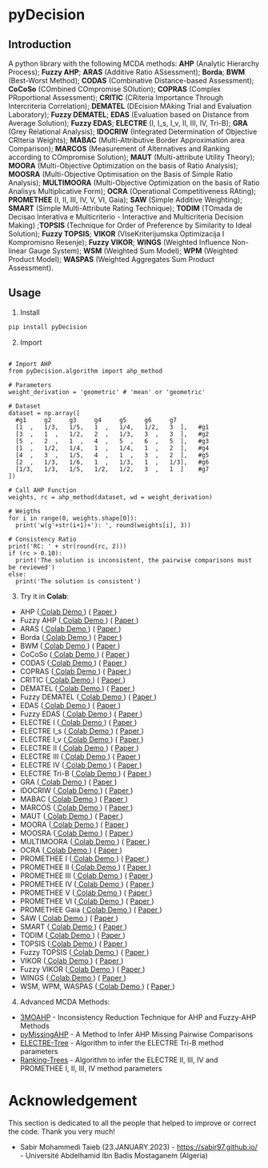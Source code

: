 # pyDecision

## Introduction

A python library with the following MCDA methods: **AHP** (Analytic Hierarchy Process); **Fuzzy AHP**; **ARAS** (Additive Ratio ASsessment); **Borda**; **BWM** (Best-Worst Method); **CODAS** (Combinative Distance-based Assessment); **CoCoSo** (COmbined COmpromise SOlution); **COPRAS** (Complex PRoportional Assessment); **CRITIC** (CRiteria Importance Through Intercriteria Correlation); **DEMATEL** (DEcision MAking Trial and Evaluation Laboratory); **Fuzzy DEMATEL**; **EDAS** (Evaluation based on Distance from Average Solution); **Fuzzy EDAS**; **ELECTRE** (I, I_s, I_v, II, III, IV, Tri-B); **GRA** (Grey Relational Analysis); **IDOCRIW** (Integrated Determination of Objective CRIteria Weights); **MABAC** (Multi-Attributive Border Approximation area Comparison); **MARCOS** (Measurement of Alternatives and Ranking according to COmpromise Solution); **MAUT** (Multi-attribute Utility Theory); **MOORA** (Multi-Objective Optimization on the basis of Ratio Analysis); **MOOSRA** (Multi-Objective Optimisation on the Basis of Simple Ratio Analysis);  **MULTIMOORA** (Multi-Objective Optimization on the basis of Ratio Analisys Multiplicative Form); **OCRA** (Operational Competitiveness RAting); **PROMETHEE** (I, II, III, IV, V, VI, Gaia); **SAW** (Simple Additive Weighting); **SMART** (Simple Multi-Attribute Rating Technique); **TODIM** (TOmada de Decisao Interativa e Multicriterio - Interactive and Multicriteria Decision Making) ;**TOPSIS** (Technique for Order of Preference by Similarity to Ideal Solution); **Fuzzy TOPSIS**; **VIKOR** (VIseKriterijumska Optimizacija I Kompromisno Resenje); **Fuzzy VIKOR**; **WINGS** (Weighted Influence Non-linear Gauge System); **WSM** (Weighted Sum Model); **WPM** (Weighted Product Model); **WASPAS** (Weighted Aggregates Sum Product Assessment).

## Usage

1. Install
```bash
pip install pyDecision
```

2. Import

```py3

# Import AHP
from pyDecision.algorithm import ahp_method

# Parameters
weight_derivation = 'geometric' # 'mean' or 'geometric'

# Dataset
dataset = np.array([
  #g1     g2     g3     g4     g5     g6     g7                  
  [1  ,   1/3,   1/5,   1  ,   1/4,   1/2,   3  ],   #g1
  [3  ,   1  ,   1/2,   2  ,   1/3,   3  ,   3  ],   #g2
  [5  ,   2  ,   1  ,   4  ,   5  ,   6  ,   5  ],   #g3
  [1  ,   1/2,   1/4,   1  ,   1/4,   1  ,   2  ],   #g4
  [4  ,   3  ,   1/5,   4  ,   1  ,   3  ,   2  ],   #g5
  [2  ,   1/3,   1/6,   1  ,   1/3,   1  ,   1/3],   #g6
  [1/3,   1/3,   1/5,   1/2,   1/2,   3  ,   1  ]    #g7
])

# Call AHP Function
weights, rc = ahp_method(dataset, wd = weight_derivation)

# Weigths
for i in range(0, weights.shape[0]):
  print('w(g'+str(i+1)+'): ', round(weights[i], 3))
  
# Consistency Ratio
print('RC: ' + str(round(rc, 2)))
if (rc > 0.10):
  print('The solution is inconsistent, the pairwise comparisons must be reviewed')
else:
  print('The solution is consistent')

```

3. Try it in **Colab**:

- AHP ([ Colab Demo ](https://colab.research.google.com/drive/1qwFQs5xkTZ8K-Ul_wWcCtPjLH0QooU9g?usp=sharing)) ( [ Paper ](http://dx.doi.org/10.1016/0377-2217(90)90057-I))
- Fuzzy AHP ([ Colab Demo ](https://colab.research.google.com/drive/1RtEMOLGL5wtmheMRZv8emcO5wbjYVBCo?usp=sharing)) ( [ Paper ](https://arxiv.org/ftp/arxiv/papers/1311/1311.2886.pdf))
- ARAS ([ Colab Demo ](https://colab.research.google.com/drive/1rwQgXjvC3E6pRhOs7CkcCV8Vw2bXEPLy?usp=sharing)) ( [ Paper ](https://www.tandfonline.com/doi/pdf/10.3846/tede.2010.10#:~:text=According%20to%20the%20ARAS%20method,criteria%20considered%20in%20a%20project.))
- Borda ([ Colab Demo ](https://colab.research.google.com/drive/1t5RVtG7_yXK-nPxM0MVd4U01qfTQYW4k?usp=sharing)) ( [ Paper ](http://gerardgreco.free.fr/IMG/pdf/MA_c_moire-Borda-1781.pdf))
- BWM ([ Colab Demo ](https://colab.research.google.com/drive/1XkacTmtSBvZmx_5K9cfz8t1Ao5j-D-bZ?usp=sharing)) ( [ Paper ](https://doi.org/10.1016/j.omega.2014.11.009))
- CoCoSo ([ Colab Demo ](https://colab.research.google.com/drive/1U8a3NZzQaxDkJdUT3uKIeeoqFtT_3Mnx?usp=sharing)) ( [ Paper ](https://www.emerald.com/insight/content/doi/10.1108/MD-05-2017-0458/full/html))
- CODAS ([ Colab Demo ](https://colab.research.google.com/drive/1hm7__urqFeBHM6nVQJcBzGPF72DFuoLr?usp=sharing)) ( [ Paper ](https://EconPapers.repec.org/RePEc:cys:ecocyb:v:50:y:2016:i:3:p:25-44))
- COPRAS ([ Colab Demo ](https://colab.research.google.com/drive/1TZJtSjXqwYEwuL7-wfLcPQ8ZBtDq3lth?usp=sharing)) ( [ Paper ](https://doi.org/10.3846/20294913.2012.762953))
- CRITIC ([ Colab Demo ](https://colab.research.google.com/drive/1D5SaBHa1-Eo_KYSXHkFjsHYu29M21l_F?usp=sharing)) ( [ Paper ](https://doi.org/10.1016/0305-0548(94)00059-H))
- DEMATEL ([ Colab Demo ](https://colab.research.google.com/drive/1T04qEft9uwTyQx--gADN6V_vUrT21Xo6?usp=sharing)) ( [ Paper ](https://doi.org/10.1155/2018/3696457))
- Fuzzy DEMATEL ([ Colab Demo ](https://colab.research.google.com/drive/15e9dMDROr3cxjbWRXg3_t4TScuQtQDpR?usp=sharing)) ( [ Paper ](http://dx.doi.org/10.1016/j.eswa.2005.12.005))
- EDAS ([ Colab Demo ](https://colab.research.google.com/drive/1xsMdwH-IH-zvOW-1kv6ztQnKGt7p5JnY?usp=sharing)) ( [ Paper ](https://doi.org/10.15388/Informatica.2015.57))
- Fuzzy EDAS ([ Colab Demo ](https://colab.research.google.com/drive/1kw2LwztNAU9Asjj6BvBmvk11wvk8R3V6?usp=sharing)) ( [ Paper ](https://doi.org/10.1007/978-981-32-9072-3_63))
- ELECTRE I     ([ Colab Demo ](https://colab.research.google.com/drive/1KFqRPBRyv-fxiu2B1y7VNkP5pCCbILF1?usp=sharing)) ( [ Paper ](https://github.com/Valdecy/Datasets/blob/master/MCDA/E01.pdf))
- ELECTRE I_s   ([ Colab Demo ](https://colab.research.google.com/drive/1ngxsQPh2QULjd1_AifFofbukq5zIOePd?usp=sharing)) ( [ Paper ](http://dx.doi.org/10.1007/978-1-4757-5057-7_3))
- ELECTRE I_v   ([ Colab Demo ](https://colab.research.google.com/drive/1moonq95gqXqmbRe2KvgqbN2IfowJ12C-?usp=sharing)) ( [ Paper ](http://dx.doi.org/10.1007/978-1-4757-5057-7_3))
- ELECTRE II    ([ Colab Demo ](https://colab.research.google.com/drive/1UeAjICH6_tjVr3O9H-fC65HHYMVZgTKc?usp=sharing)) ( [ Paper ](http://dx.doi.org/10.1007/978-1-4757-5057-7_3))
- ELECTRE III   ([ Colab Demo ](https://colab.research.google.com/drive/1smeD5ZoPgBnAAUyooAXSrkxHgqZPmUC9?usp=sharing)) ( [ Paper ](https://github.com/Valdecy/Datasets/raw/master/MCDA/E03.pdf))
- ELECTRE IV    ([ Colab Demo ](https://colab.research.google.com/drive/178x062yC-Es6lstEiFaFprbMsTJZwnC-?usp=sharing)) ( [ Paper ](http://dx.doi.org/10.1007/978-1-4757-5057-7_3))
- ELECTRE Tri-B ([ Colab Demo ](https://colab.research.google.com/drive/1hu0fJcxdBAiEDrVngmKQfpINpjTF-osE?usp=sharing)) ( [ Paper ](https://drive.google.com/file/d/1oWOI_sX3EEYdRbavoBTT7vUmPII1yPgE/view?usp=sharing))
- GRA ([ Colab Demo ](https://colab.research.google.com/drive/1aMMI0Cuo5kpzTDefqEwJhf0wWpBOP_JL?usp=sharing)) ( [ Paper ](https://doi.org/10.1016/S0167-6911(82)80025-X))
- IDOCRIW ([ Colab Demo ](https://colab.research.google.com/drive/1zt8uPFZGcHaSnpiT7tDnrDjvs0pK_7vS?usp=sharing)) ( [ Paper ](https://link.springer.com/chapter/10.1007/978-3-030-15009-9_19))
- MABAC ([ Colab Demo ](https://colab.research.google.com/drive/1BMqO-HnBXdcOZfZoULpx1H4MLPoUGucJ?usp=sharing)) ( [ Paper ](https://doi.org/10.1016/j.eswa.2014.11.057))
- MARCOS ([ Colab Demo ](https://colab.research.google.com/drive/13MI2Qrakm5VzHN3r5O2RqggCzQwRxCs-?usp=sharing)) ( [ Paper ](https://www.sciencedirect.com/science/article/abs/pii/S0360835219307004))
- MAUT ([ Colab Demo ](https://colab.research.google.com/drive/1qm3ARgQm68GUK2irGiCB-B49vnVHazB7?usp=sharing)) ( [ Paper ](https://apps.dtic.mil/sti/pdfs/AD0770576.pdf))
- MOORA ([ Colab Demo ](https://colab.research.google.com/drive/1FpKl0QAdwGgCVvLYsRHvMWhz7yOp17B5?usp=sharing)) ( [ Paper ](https://www.researchgate.net/publication/228345226_The_MOORA_method_and_its_application_to_privatization_in_a_transition_economy))
- MOOSRA ([ Colab Demo ](https://colab.research.google.com/drive/1KYyA4f3OsipPA5e63Ja4A0OGmHvNY6dj?usp=sharing)) ( [ Paper ](https://ijret.org/volumes/2014v03/i15/IJRET20140315105.pdf))
- MULTIMOORA ([ Colab Demo ](https://colab.research.google.com/drive/1JAT8qqHPNoFfMV6a-CzF6BgRwtcUF3-e?usp=sharing)) ( [ Paper ](https://journals.vilniustech.lt/index.php/TEDE/article/view/5832/5078))
- OCRA ([ Colab Demo ](https://colab.research.google.com/drive/1yQ41lOdjhiANtD1SOXoxA7gVim7A4X4P?usp=sharing)) ( [ Paper ](https://www.researchgate.net/publication/272362515_Selection_of_non-conventional_machining_processes_using_the_OCRA_method))
- PROMETHEE I    ([ Colab Demo ](https://colab.research.google.com/drive/1WsagC7-Y_5X-Xl90pMz8YwUkKfxf2vol?usp=sharing)) ( [ Paper ](https://www.cin.ufpe.br/~if703/aulas/promethee.pdf))
- PROMETHEE II   ([ Colab Demo ](https://colab.research.google.com/drive/143TUtTBy9y6gW0kMVAfhANBhuw1bKvBB?usp=sharing)) ( [ Paper ](https://www.cin.ufpe.br/~if703/aulas/promethee.pdf))
- PROMETHEE III  ([ Colab Demo ](https://colab.research.google.com/drive/11DBaEBBT8B-B3poXubvZ41HELOHok0Rz?usp=sharing)) ( [ Paper ](http://dx.doi.org/10.1007/978-3-030-15009-9_5
))
- PROMETHEE IV   ([ Colab Demo ](https://colab.research.google.com/drive/1X2evE6pIf4F7qiKjt1fSU2PqT-NaA5sJ?usp=sharing)) ( [ Paper ](http://dx.doi.org/10.1007/978-3-319-11949-6_14))
- PROMETHEE V    ([ Colab Demo ](https://colab.research.google.com/drive/1IaZCCtq5m8vBBxrBLMCp6xB5U2j8ZNRc?usp=sharing)) ( [ Paper ](https://www.cin.ufpe.br/~if703/aulas/promethee.pdf))
- PROMETHEE VI   ([ Colab Demo ](https://colab.research.google.com/drive/14QdhifGitj4GK-QijRr1vj_dmGU2Pfh4?usp=sharing)) ( [ Paper ](https://www.cin.ufpe.br/~if703/aulas/promethee.pdf))
- PROMETHEE Gaia ([ Colab Demo ](https://colab.research.google.com/drive/1lj7IRKXcuRjrpoBp_KmQn_3sI3P_Qxju?usp=sharing)) ( [ Paper ](https://www.cin.ufpe.br/~if703/aulas/promethee.pdf))
- SAW ([ Colab Demo ](https://colab.research.google.com/drive/1R4cIsu0jBP9-6zwww_bNxEEnVGrhnS2d?usp=sharing)) ( [ Paper ](https://media.neliti.com/media/publications/326766-simple-additive-weighting-saw-method-in-f8f093e8.pdf))
- SMART ([ Colab Demo ](https://colab.research.google.com/drive/1K93HXHBR_v2da95Hh_CB6AmTCqta-k3D?usp=sharing)) ( [ Paper ](https://doi.org/10.1007/978-1-4612-3982-6_4))
- TODIM ([ Colab Demo ](https://colab.research.google.com/drive/1EQqhhBQHHb8HT0TfuuVeFA2kwezsQYT1?usp=sharing)) ( [ Paper ](https://www.sciencedirect.com/science/article/abs/pii/S0377221707010740))
- TOPSIS ([ Colab Demo ](https://colab.research.google.com/drive/1s87DC5_oa9GvgVe98oAP1UIhduac09CB?usp=sharing)) ( [ Paper ](https://doi.org/10.1057/jors.1987.44))
- Fuzzy TOPSIS ([ Colab Demo ](https://colab.research.google.com/drive/1eKx7AOYrnG-kZcsBt28rMEtCrUO-j3J-?usp=sharing)) ( [ Paper ](https://doi.org/10.1016/j.procs.2016.07.088))
- VIKOR ([ Colab Demo ](https://colab.research.google.com/drive/1egZiTNvI2eE-tyJ2m85MM6B3-qhiSjPG?usp=sharing)) ( [ Paper ](https://doi.org/10.1007/978-981-33-4745-8_8))
- Fuzzy VIKOR ([ Colab Demo ](https://colab.research.google.com/drive/1anfCnU2TSrW-Z5vMkS_qXFrYZ0ciQE53?usp=sharing)) ( [ Paper ](https://doi.org/10.1016/j.eswa.2011.04.097))
- WINGS ([ Colab Demo ](https://colab.research.google.com/drive/1li1_cPxwEM3NOZ4hbI8RROXyOmXeoWew?usp=sharing)) ( [ Paper ](https://doi.org/10.1016/j.ejor.2013.02.007))
- WSM, WPM, WASPAS ([ Colab Demo ](https://colab.research.google.com/drive/1HbLwXI4HkrmI-lsNzDtBOlCiwxfJltHi?usp=sharing)) ( [ Paper ](https://doi.org/10.1007/978-981-33-4745-8_15))

4. Advanced MCDA Methods:

- [3MOAHP](https://github.com/Valdecy/Method_3MOAHP) - Inconsistency Reduction Technique for AHP and Fuzzy-AHP Methods
- [pyMissingAHP](https://github.com/Valdecy/pyMissingAHP) - A Method to Infer AHP Missing Pairwise Comparisons
- [ELECTRE-Tree](https://github.com/Valdecy/ELECTRE-Tree) - Algorithm to infer the ELECTRE Tri-B method parameters
- [Ranking-Trees](https://github.com/Valdecy/Ranking-Trees) - Algorithm to infer the ELECTRE II, III, IV and PROMETHEE I, II, III, IV method parameters

# Acknowledgement 

This section is dedicated to all the people that helped to improve or correct the code. Thank you very much!

* Sabir Mohammedi Taieb (23.JANUARY.2023) - https://sabir97.github.io/ - Université Abdelhamid Ibn Badis Mostaganem (Algeria)
